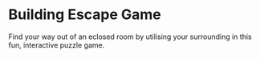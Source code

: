 # Building Escape Game
Find your way out of an eclosed room by utilising your surrounding in this fun, interactive puzzle game.
